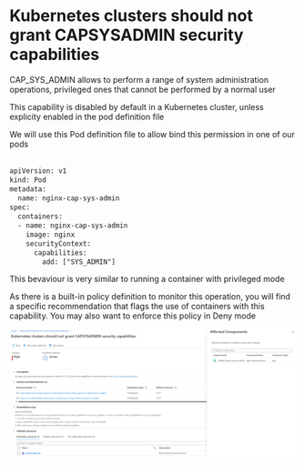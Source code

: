 # Kubernetes clusters should not grant CAPSYSADMIN security capabilities

CAP_SYS_ADMIN allows to perform a range of system administration operations, privileged ones that cannot be performed by a normal user

This capability is disabled by default in a Kubernetes cluster, unless explicity enabled in the pod definition file 

We will use this Pod definition file to allow bind this permission in one of our pods

```

apiVersion: v1
kind: Pod
metadata:
  name: nginx-cap-sys-admin
spec:
  containers:
  - name: nginx-cap-sys-admin
    image: nginx
    securityContext:
      capabilities:
        add: ["SYS_ADMIN"]
```

This bevaviour is very similar to running a container with privileged mode

As there is a built-in policy definition to monitor this operation, you will find a specific recommendation that flags the use of containers with this capability. You may also want to enforce this policy in Deny mode


![cap_sys_admin pod](/images/cap_sys_admin.png)

